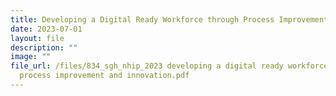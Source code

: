 ```yaml
---
title: Developing a Digital Ready Workforce through Process Improvement and Innovation
date: 2023-07-01
layout: file
description: ""
image: ""
file_url: /files/834_sgh_nhip_2023 developing a digital ready workforce through
  process improvement and innovation.pdf
---
```


